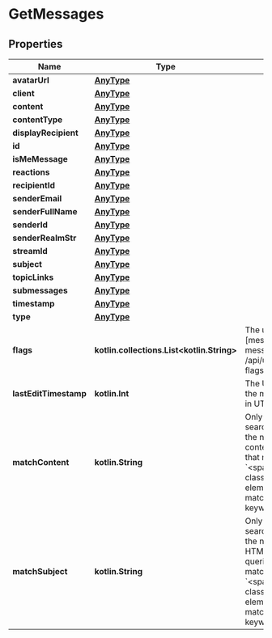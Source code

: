 
# GetMessages

## Properties
Name | Type | Description | Notes
------------ | ------------- | ------------- | -------------
**avatarUrl** | [**AnyType**](.md) |  |  [optional]
**client** | [**AnyType**](.md) |  |  [optional]
**content** | [**AnyType**](.md) |  |  [optional]
**contentType** | [**AnyType**](.md) |  |  [optional]
**displayRecipient** | [**AnyType**](.md) |  |  [optional]
**id** | [**AnyType**](.md) |  |  [optional]
**isMeMessage** | [**AnyType**](.md) |  |  [optional]
**reactions** | [**AnyType**](.md) |  |  [optional]
**recipientId** | [**AnyType**](.md) |  |  [optional]
**senderEmail** | [**AnyType**](.md) |  |  [optional]
**senderFullName** | [**AnyType**](.md) |  |  [optional]
**senderId** | [**AnyType**](.md) |  |  [optional]
**senderRealmStr** | [**AnyType**](.md) |  |  [optional]
**streamId** | [**AnyType**](.md) |  |  [optional]
**subject** | [**AnyType**](.md) |  |  [optional]
**topicLinks** | [**AnyType**](.md) |  |  [optional]
**submessages** | [**AnyType**](.md) |  |  [optional]
**timestamp** | [**AnyType**](.md) |  |  [optional]
**type** | [**AnyType**](.md) |  |  [optional]
**flags** | **kotlin.collections.List&lt;kotlin.String&gt;** | The user&#39;s [message flags][message-flags] for the message.  [message-flags]: /api/update-message-flags#available-flags  |  [optional]
**lastEditTimestamp** | **kotlin.Int** | The UNIX timestamp for when the message was last edited, in UTC seconds.  |  [optional]
**matchContent** | **kotlin.String** | Only present if keyword search was included among the narrow parameters. HTML content of a queried message that matches the narrow, with &#x60;&lt;span class&#x3D;\&quot;highlight\&quot;&gt;&#x60; elements wrapping the matches for the search keywords.  |  [optional]
**matchSubject** | **kotlin.String** | Only present if keyword search was included among the narrow parameters. HTML-escaped topic of a queried message that matches the narrow, with &#x60;&lt;span class&#x3D;\&quot;highlight\&quot;&gt;&#x60; elements wrapping the matches for the search keywords.  |  [optional]



